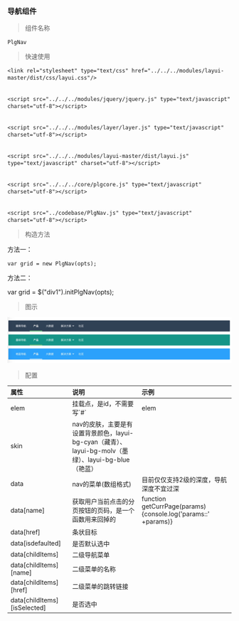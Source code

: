 ### 导航组件

> 组件名称

```
PlgNav
```

> 快速使用

```
<link rel="stylesheet" type="text/css" href="../../../modules/layui-master/dist/css/layui.css"/>


<script src="../../../modules/jquery/jquery.js" type="text/javascript" charset="utf-8"></script>


<script src="../../../modules/layer/layer.js" type="text/javascript" charset="utf-8"></script>


<script src="../../../modules/layui-master/dist/layui.js" type="text/javascript" charset="utf-8"></script>


<script src="../../../core/plgcore.js" type="text/javascript" charset="utf-8"></script>


<script src="../codebase/PlgNav.js" type="text/javascript" charset="utf-8"></script>
```

> 构造方法

方法一：

```
var grid = new PlgNav(opts);
```

方法二：

var grid = $\("div1"\).initPlgNav\(opts\);

> 图示

![](/assets/nav.png)

> 配置

| 属性 | 说明 | 示例 |
| :--- | :--- | :--- |
| elem | 挂载点，是id，不需要写\`\#\` | elem |
| skin | nav的皮肤，主要是有设置背景颜色，layui-bg-cyan（藏青）、layui-bg-molv（墨绿）、layui-bg-blue（艳蓝） |  |
| data | nav的菜单\(数组格式\) | 目前仅仅支持2级的深度，导航深度不宜过深 |
| data\[name\] | 获取用户当前点击的分页按钮的页码，是一个函数用来回掉的 | function getCurrPage\(params\){console.log\('params::' +params\)} |
| data\[href\] | 条状目标 |  |
| data\[isdefaulted\] | 是否默认选中 |  |
| data\[childItems\] | 二级导航菜单 |  |
| data\[childItems\]\[name\] | 二级菜单的名称 |  |
| data\[childItems\]\[href\] | 二级菜单的跳转链接 |  |
| data\[childItems\]\[isSelected\] | 是否选中 |  |



